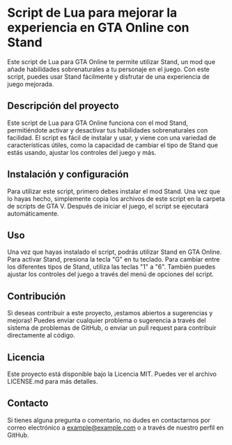 # Script de Lua para mejorar la experiencia en GTA Online con Stand

Este script de Lua para GTA Online te permite utilizar Stand, un mod que añade habilidades sobrenaturales a tu personaje en el juego. Con este script, puedes usar Stand fácilmente y disfrutar de una experiencia de juego mejorada.

## Descripción del proyecto

Este script de Lua para GTA Online funciona con el mod Stand, permitiéndote activar y desactivar tus habilidades sobrenaturales con facilidad. El script es fácil de instalar y usar, y viene con una variedad de características útiles, como la capacidad de cambiar el tipo de Stand que estás usando, ajustar los controles del juego y más.

## Instalación y configuración

Para utilizar este script, primero debes instalar el mod Stand. Una vez que lo hayas hecho, simplemente copia los archivos de este script en la carpeta de scripts de GTA V. Después de iniciar el juego, el script se ejecutará automáticamente.

## Uso

Una vez que hayas instalado el script, podrás utilizar Stand en GTA Online. Para activar Stand, presiona la tecla "G" en tu teclado. Para cambiar entre los diferentes tipos de Stand, utiliza las teclas "1" a "6". También puedes ajustar los controles del juego a través del menú de opciones del script.

## Contribución

Si deseas contribuir a este proyecto, ¡estamos abiertos a sugerencias y mejoras! Puedes enviar cualquier problema o sugerencia a través del sistema de problemas de GitHub, o enviar un pull request para contribuir directamente al código.

## Licencia

Este proyecto está disponible bajo la Licencia MIT. Puedes ver el archivo LICENSE.md para más detalles.

## Contacto

Si tienes alguna pregunta o comentario, no dudes en contactarnos por correo electrónico a example@example.com o a través de nuestro perfil en GitHub.
